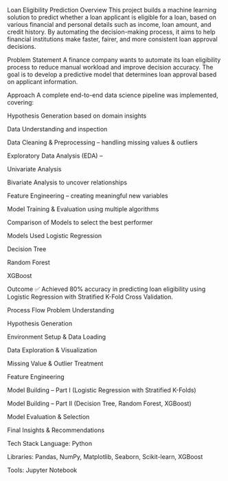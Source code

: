 Loan Eligibility Prediction
Overview
This project builds a machine learning solution to predict whether a loan applicant is eligible for a loan, based on various financial and personal details such as income, loan amount, and credit history. By automating the decision-making process, it aims to help financial institutions make faster, fairer, and more consistent loan approval decisions.

Problem Statement
A finance company wants to automate its loan eligibility process to reduce manual workload and improve decision accuracy. The goal is to develop a predictive model that determines loan approval based on applicant information.

Approach
A complete end-to-end data science pipeline was implemented, covering:

Hypothesis Generation based on domain insights

Data Understanding and inspection

Data Cleaning & Preprocessing – handling missing values & outliers

Exploratory Data Analysis (EDA) –

Univariate Analysis

Bivariate Analysis to uncover relationships

Feature Engineering – creating meaningful new variables

Model Training & Evaluation using multiple algorithms

Comparison of Models to select the best performer

Models Used
Logistic Regression

Decision Tree

Random Forest

XGBoost

Outcome
✅ Achieved 80% accuracy in predicting loan eligibility using Logistic Regression with Stratified K-Fold Cross Validation.

Process Flow
Problem Understanding

Hypothesis Generation

Environment Setup & Data Loading

Data Exploration & Visualization

Missing Value & Outlier Treatment

Feature Engineering

Model Building – Part I (Logistic Regression with Stratified K-Folds)

Model Building – Part II (Decision Tree, Random Forest, XGBoost)

Model Evaluation & Selection

Final Insights & Recommendations

Tech Stack
Language: Python

Libraries: Pandas, NumPy, Matplotlib, Seaborn, Scikit-learn, XGBoost

Tools: Jupyter Notebook

